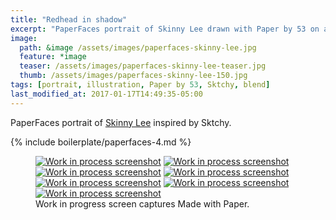 ```yaml
---
title: "Redhead in shadow"
excerpt: "PaperFaces portrait of Skinny Lee drawn with Paper by 53 on an iPad."
image: 
  path: &image /assets/images/paperfaces-skinny-lee.jpg 
  feature: *image
  teaser: /assets/images/paperfaces-skinny-lee-teaser.jpg
  thumb: /assets/images/paperfaces-skinny-lee-150.jpg
tags: [portrait, illustration, Paper by 53, Sktchy, blend]
last_modified_at: 2017-01-17T14:49:35-05:00
---
```


PaperFaces portrait of [Skinny Lee](http://sktchy.com/MfNOoH) inspired by Sktchy.

{% include boilerplate/paperfaces-4.md %}

<figure class="third">
  <a href="{{ site.url }}/assets/images/paperfaces-skinny-lee-process-1-lg.jpg"><img src="{{ site.url }}/assets/images/paperfaces-skinny-lee-process-1-600.jpg" alt="Work in process screenshot"></a>
  <a href="{{ site.url }}/assets/images/paperfaces-skinny-lee-process-2-lg.jpg"><img src="{{ site.url }}/assets/images/paperfaces-skinny-lee-process-2-600.jpg" alt="Work in process screenshot"></a>
  <a href="{{ site.url }}/assets/images/paperfaces-skinny-lee-process-3-lg.jpg"><img src="{{ site.url }}/assets/images/paperfaces-skinny-lee-process-3-600.jpg" alt="Work in process screenshot"></a>
  <a href="{{ site.url }}/assets/images/paperfaces-skinny-lee-process-4-lg.jpg"><img src="{{ site.url }}/assets/images/paperfaces-skinny-lee-process-4-600.jpg" alt="Work in process screenshot"></a>
  <a href="{{ site.url }}/assets/images/paperfaces-skinny-lee-process-5-lg.jpg"><img src="{{ site.url }}/assets/images/paperfaces-skinny-lee-process-5-600.jpg" alt="Work in process screenshot"></a>
  <a href="{{ site.url }}/assets/images/paperfaces-skinny-lee-process-6-lg.jpg"><img src="{{ site.url }}/assets/images/paperfaces-skinny-lee-process-6-600.jpg" alt="Work in process screenshot"></a>
  <a href="{{ site.url }}/assets/images/paperfaces-skinny-lee-process-7-lg.jpg"><img src="{{ site.url }}/assets/images/paperfaces-skinny-lee-process-7-600.jpg" alt="Work in process screenshot"></a>
  <figcaption>Work in progress screen captures Made with Paper.</figcaption>
</figure>
